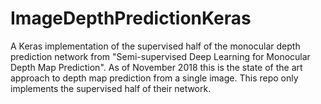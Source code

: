 # ImageDepthPredictionKeras
A Keras implementation of the supervised half of the monocular depth prediction network from "Semi-supervised Deep Learning for Monocular Depth Map Prediction". As of November 2018 this is the state of the art approach to depth map prediction from a single image. This repo only implements the supervised half of their network.
